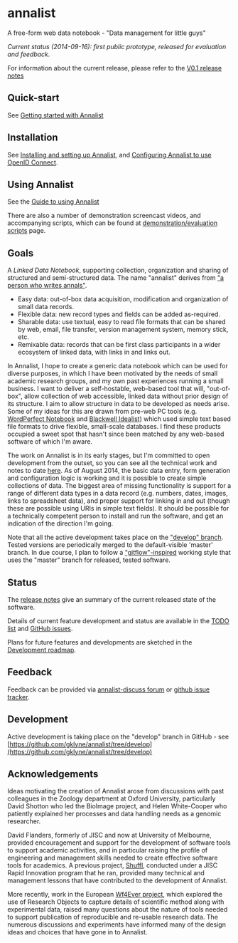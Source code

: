 annalist
========

A free-form web data notebook - "Data management for little guys"

_Current status (2014-09-16):  first public prototype, released for evaluation and feedback._ 

For information about the current release, please refer to the [V0.1 release notes](documents/release-notes/release-v0.1.md)


Quick-start
-----------

See [Getting started with Annalist](documents/getting-started.md)


Installation
------------

See [Installing and setting up Annalist](documents/installing-annalist.md), and [Configuring Annalist to use OpenID Connect](documents/openid-connect-setup.md).


Using Annalist
--------------

See the [Guide to using Annalist](documents/using-annalist.md)

There are also a number of demonstration screencast videos, and accompanying scripts, which can be found at [demonstration/evaluation scripts](documents/demo-script.md) page.


Goals
-----

A _Linked Data Notebook_, supporting collection, organization and sharing of structured and semi-structured data.  The name "annalist" derives from ["a person who writes annals"](http://www.oxforddictionaries.com/definition/english/annalist).

* Easy data: out-of-box data acquisition, modification and organization of small data records.
* Flexible data: new record types and fields can be added as-required.
* Sharable data: use textual, easy to read file formats that can be shared by web, email, file transfer, version management system, memory stick, etc.
* Remixable data: records that can be first class participants in a wider ecosystem of linked data, with links in and links out.

In Annalist, I hope to create a generic data notebook which can be used for diverse purposes, in which I have been motivated by the needs of small academic research groups, and my own past experiences running a small business.  I want to deliver a self-hostable, web-based tool that will, "out-of-box", allow collection of web accessible, linked data without prior design of its structure.  I aim to allow structure in data to be developed as needs arise.  Some of my ideas for this are drawn from pre-web PC tools (e.g. [WordPerfect Notebook](https://raw.github.com/gklyne/annalist/master/presentations/wpnotebook_screenshots.png) and [Blackwell Idealist](https://raw.github.com/gklyne/annalist/master/presentations/matrix.png)) which used simple text based file formats to drive flexible, small-scale databases.  I find these products occupied a sweet spot that hasn't since been matched by any web-based software of which I'm aware.

The work on Annalist is in its early stages, but I'm committed to open development from the outset, so you can see all the technical work and notes to date [here](https://github.com/gklyne/annalist).   As of August 2014, the basic data entry, form generation and configuration logic is working and it is possible to create simple collections of data.  The biggest area of missing functionality is support for a range of different data types in a data record (e.g. numbers, dates, images, links to spreadsheet data), and proper support for linking in and out (though these are possible using URIs in simple text fields).  It should be possible for a technically competent person to install and run the software, and get an indication of the direction I'm going.

Note that all the active development takes place on the ["develop" branch](https://github.com/gklyne/annalist/tree/develop).  Tested versions are periodically merged to the default-visible 'master' branch.  In due course, I plan to follow a ["gitflow"-inspired](http://nvie.com/posts/a-successful-git-branching-model/) working style that uses the "master" branch for released, tested software.


Status
------

The [release notes](documents/release-notes/release-v0.1.md) give an summary of the current released state of the software.

Details of current feature development and status are available in the [TODO list](documents/TODO.md) and [GitHub issues](https://github.com/gklyne/annalist/issues).

Plans for future features and developments are sketched in the [Development roadmap](documents/roadmap.md).


Feedback
--------

Feedback can be provided via [annalist-discuss forum](https://groups.google.com/forum/#!forum/annalist-discuss) or [github issue tracker](https://github.com/gklyne/annalist/issues).


Development
-----------

Active development is taking place on the "develop" branch in GitHub - see [https://github.com/gklyne/annalist/tree/develop](https://github.com/gklyne/annalist/tree/develop)


Acknowledgements
----------------

Ideas motivating the creation of Annalist arose from discussions with past colleagues in the Zoology department at Oxford University, particularly David Shotton who led the BioImage project, and Helen White-Cooper who patiently explained her processes and data handling needs as a genomic researcher.

David Flanders, formerly of JISC and now at University of Melbourne, provided encouragement and support for the development of software tools to support academic activities, and in particular raising the profile of engineering and management skills needed to create effective software tools for academics.  A previous project, [Shuffl](https://code.google.com/p/shuffl/), conducted under a JISC Rapid Innovation program that he ran, provided many technical and management lessons that have contributed to the development of Annalist.

More recently, work in the European [Wf4Ever project](http://www.wf4ever-project.org), which explored the use of Research Objects to capture details of scientific method along with experimental data, raised many questions about the nature of tools needed to support publication of reproducible and re-usable research data.  The numerous discussions and experiments have informed many of the design ideas and choices that have gone in to Annalist.

